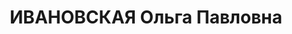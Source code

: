 ---
title: ИВАНОВСКАЯ Ольга Павловна
description: "Род. в 1895, Тюмень, русская, обр.: среднее, б/п. Проживала: Москва,\
  \ ул. Солянка, д. 1, кв. 52. Пенсионерка. \n  Арестована 22.09.1936. Обв. в подготовке\
  \ терактов. Приговор: ВК ВС СССР, 08.03.1937 – ВМН. Расстреляна 09.03.1937, г.Москва.\
  \ \n  Реабилитирована Прокуратурой г.Москвы 25.09.2000"
---
